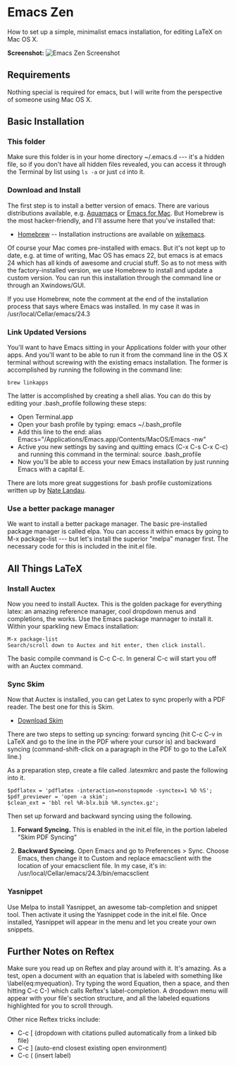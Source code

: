 Emacs Zen
========

How to set up a simple, minimalist emacs installation, for editing LaTeX on Mac OS X.

**Screenshot:**
![Emacs Zen Screenshot](http://personal.lse.ac.uk/robert49/misc/emacs-shot.png "Emacs Zen Screenshot")

## Requirements

Nothing special is required for emacs, but I will write from the perspective of someone using Mac OS X.

## Basic Installation

### This folder

Make sure this folder is in your home directory ~/.emacs.d --- it's a hidden file, so if you don't have all hidden files revealed, you can access it through the Terminal by list using `ls -a` or just `cd` into it.

### Download and Install

The first step is to install a better version of emacs. There are various distributions available, e.g. [Aquamacs](http://aquamacs.org/) or [Emacs for Mac](http://emacsformacosx.com/). But Homebrew is the most hacker-friendly, and I'll assume here that you've installed that:

- [Homebrew](http://brew.sh/) -- Installation instructions are available on [wikemacs](http://wikemacs.org/wiki/Installing_Emacs_on_OS_X).

Of course your Mac comes pre-installed with emacs. But it's not kept up to date, e.g. at time of writing, Mac OS has emacs 22, but emacs is at emacs 24 which has all kinds of awesome and crucial stuff. So as to not mess with the factory-installed version, we use Homebrew to install and update a custom version. You can run this installation through the command line or through an Xwindows/GUI.

If you use Homebrew, note the comment at the end of the installation process that says where Emacs was installed. In my case it was in /usr/local/Cellar/emacs/24.3

### Link Updated Versions

You'll want to have Emacs sitting in your Applications folder with your other apps. And you'll want to be able to run it from the command line in the OS X terminal without screwing with the existing emacs installation. The former is accomplished by running the following in the command line:

	brew linkapps

The latter is accomplished by creating a shell alias. You can do this by editing your .bash_profile following these steps:

- Open Terminal.app	
- Open your bash profile by typing: emacs ~/.bash_profile
- Add this line to the end: alias Emacs="/Applications/Emacs.app/Contents/MacOS/Emacs -nw"
- Active you new settings by saving and quitting emacs (C-x C-s C-x C-c) and running this command in the terminal: source .bash_profile
- Now you'll be able to access your new Emacs installation by just running Emacs with a capital E.

There are lots more great suggestions for .bash profile customizations written up by  [Nate Landau](http://natelandau.com/my-mac-osx-bash_profile/).

### Use a better package manager

We want to install a better package manager. The basic pre-installed package manager is called elpa. You can access it within emacs by going to M-x package-list --- but let's install the superior "melpa" manager first. The necessary code for this is included in the init.el file.

## All Things LaTeX

### Install Auctex

Now you need to install Auctex. This is the golden package for everything latex: an amazing reference manager, cool dropdown menus and completions, the works. Use the Emacs package mannager to install it. Within your sparkling new Emacs installation:

	M-x package-list
	Search/scroll down to Auctex and hit enter, then click install.

The basic compile command is C-c C-c. In general C-c will start you off with an Auctex command.

### Sync Skim

Now that Auctex is installed, you can get Latex to sync properly with a PDF reader. The best one for this is Skim.

- [Download Skim](http://skim-app.sourceforge.net/)

There are two steps to setting up syncing: forward syncing (hit C-c C-v in LaTeX and go to the line in the PDF where your cursor is) and backward syncing (command-shift-click on a paragraph in the PDF to go to the LaTeX line.)

As a preparation step, create a file called .latexmkrc and paste the following into it.

	$pdflatex = 'pdflatex -interaction=nonstopmode -synctex=1 %O %S';
	$pdf_previewer = 'open -a skim';
	$clean_ext = 'bbl rel %R-blx.bib %R.synctex.gz';

Then set up forward and backward syncing using the following.

1. **Forward Syncing.** This is enabled in the init.el file, in the portion labeled "Skim PDF Syncing"

2. **Backward Syncing.** Open Emacs and go to Preferences > Sync. Choose Emacs, then change it to Custom and replace emacsclient with the location of your emacsclient file. In my case, it's in: /usr/local/Cellar/emacs/24.3/bin/emacsclient

### Yasnippet

Use Melpa to install Yasnippet, an awesome tab-completion and snippet tool. Then activate it using the Yasnippet code in the init.el file. Once installed, Yasnippet will appear in the menu and let you create your own snippets.

## Further Notes on Reftex

Make sure you read up on Reftex and play around with it. It's amazing. As a test, open a document with an equation that is labeled with something like \label{eq:myequation}. Try typing the word Equation, then a space, and then hitting C-c C-) which calls Reftex's label-completion. A dropdown menu will appear with your file's section structure, and all the labeled equations highlighted for you to scroll through.

Other nice Reftex tricks include:

- C-c [ (dropdown with citations pulled automatically from a linked bib file)
- C-c ] (auto-end closest existing open environment)
- C-c ( (insert label)
